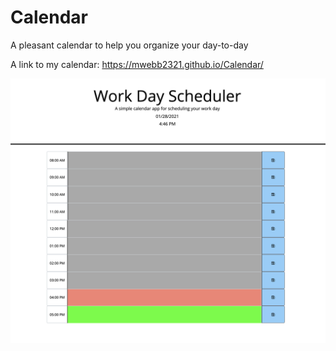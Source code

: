 # Calendar

A pleasant calendar to help you organize your day-to-day

A link to my calendar: https://mwebb2321.github.io/Calendar/

<img src="Calendar Shot.png" alt="calendar">
